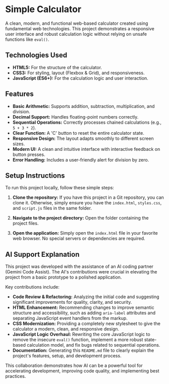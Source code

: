 # Simple Calculator

A clean, modern, and functional web-based calculator created using fundamental web technologies. This project demonstrates a responsive user interface and robust calculation logic without relying on unsafe functions like `eval()`.

## Technologies Used

- **HTML5:** For the structure of the calculator.
- **CSS3:** For styling, layout (Flexbox & Grid), and responsiveness.
- **JavaScript (ES6+):** For the calculation logic and user interaction.

## Features

- **Basic Arithmetic:** Supports addition, subtraction, multiplication, and division.
- **Decimal Support:** Handles floating-point numbers correctly.
- **Sequential Operations:** Correctly processes chained calculations (e.g., `5 + 3 * 2`).
- **Clear Function:** A 'C' button to reset the entire calculator state.
- **Responsive Design:** The layout adapts smoothly to different screen sizes.
- **Modern UI:** A clean and intuitive interface with interactive feedback on button presses.
- **Error Handling:** Includes a user-friendly alert for division by zero.

## Setup Instructions

To run this project locally, follow these simple steps:

1.  **Clone the repository:**
    If you have this project in a Git repository, you can clone it. Otherwise, simply ensure you have the `index.html`, `styles.css`, and `script.js` files in the same folder.

2.  **Navigate to the project directory:**
    Open the folder containing the project files.

3.  **Open the application:**
    Simply open the `index.html` file in your favorite web browser. No special servers or dependencies are required.

## AI Support Explanation

This project was developed with the assistance of an AI coding partner (Gemini Code Assist). The AI's contributions were crucial in elevating the project from a basic prototype to a polished application.

Key contributions include:

- **Code Review & Refactoring:** Analyzing the initial code and suggesting significant improvements for quality, clarity, and security.
- **HTML Enhancement:** Recommending changes to improve semantic structure and accessibility, such as adding `aria-label` attributes and separating JavaScript event handlers from the markup.
- **CSS Modernization:** Providing a completely new stylesheet to give the calculator a modern, clean, and responsive design.
- **JavaScript Logic Overhaul:** Rewriting the core JavaScript logic to remove the insecure `eval()` function, implement a more robust state-based calculation model, and fix bugs related to sequential operations.
- **Documentation:** Generating this `README.md` file to clearly explain the project's features, setup, and development process.

This collaboration demonstrates how AI can be a powerful tool for accelerating development, improving code quality, and implementing best practices.
